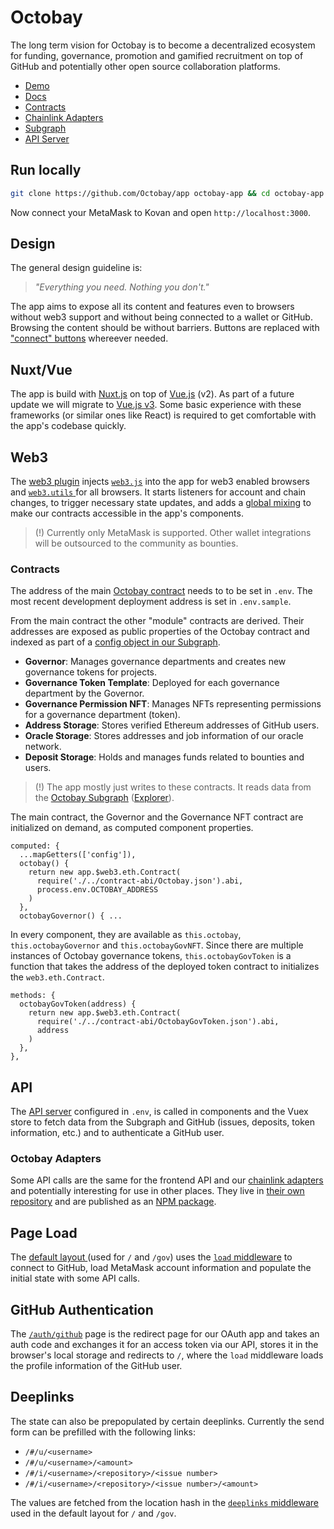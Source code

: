 # Octobay

The long term vision for Octobay is to become a decentralized ecosystem for funding, governance, promotion and gamified recruitment on top of GitHub and potentially other open source collaboration platforms.

- [Demo](https://app.octobay.org)
- [Docs](https://octobay.github.io/docs)
- [Contracts](https://github.com/Octobay/contracts)
- [Chainlink Adapters](https://github.com/Octobay/chainlink-adapters)
- [Subgraph](https://github.com/Octobay/subgraph)
- [API Server](https://github.com/Octobay/api)

## Run locally

```bash
git clone https://github.com/Octobay/app octobay-app && cd octobay-app && yarn && cp .env.sample .env && yarn app:dev
```

Now connect your MetaMask to Kovan and open `http://localhost:3000`.

## Design

The general design guideline is:

> *"Everything you need. Nothing you don't."*

The app aims to expose all its content and features even to browsers without web3 support and without being connected to a wallet or GitHub. Browsing the content should be without barriers. Buttons are replaced with ["connect" buttons](https://github.com/Octobay/app/blob/main/components/ConnectActionButton.vue) whereever needed.

## Nuxt/Vue

The app is build with [Nuxt.js](https://nuxtjs.org/) on top of [Vue.js](https://vuejs.org/) (v2). As part of a future update we will migrate to [Vue.js v3](https://v3.vuejs.org/). Some basic experience with these frameworks (or similar ones like React) is required to get comfortable with the app's codebase quickly.


## Web3

The [web3 plugin](https://github.com/Octobay/app/blob/main/plugins/web3.js) injects [`web3.js`](https://web3js.readthedocs.io/) into the app for web3 enabled browsers and [`web3.utils` ](https://web3js.readthedocs.io/en/v1.3.4/web3-utils.html#utils) for all browsers. It starts listeners for account and chain changes, to trigger necessary state updates, and adds a [global mixing](https://vuejs.org/v2/guide/mixins.html) to make our contracts accessible in the app's components.

> (!) Currently only MetaMask is supported. Other wallet integrations will be outsourced to the community as bounties.

### Contracts

The address of the main [Octobay contract](https://github.com/Octobay/contracts/blob/main/contracts/Octobay.sol) needs to to be set in `.env`. The most recent development deployment address is set in `.env.sample`.

From the main contract the other "module" contracts are derived. Their addresses are exposed as public properties of the Octobay contract and indexed as part of a [config object in our Subgraph](https://github.com/Octobay/subgraph/blob/8de938b36f783ef2dca0c0be8327d8a5862009c5/schema.graphql#L1-L11).

- **Governor**: Manages governance departments and creates new governance tokens for projects.
- **Governance Token Template**: Deployed for each governance department by the Governor.
- **Governance Permission NFT**: Manages NFTs representing permissions for a governance department (token).
- **Address Storage**: Stores verified Ethereum addresses of GitHub users.
- **Oracle Storage**: Stores addresses and job information of our oracle network.
- **Deposit Storage**: Holds and manages funds related to bounties and users.

> (!) The app mostly just writes to these contracts. It reads data from the [Octobay Subgraph](https://github.com/Octobay/subgraph) ([Explorer](https://thegraph.com/explorer/subgraph/octobay/octobay)).

The main contract, the Governor and the Governance NFT contract are initialized on demand, as computed component properties.

```
computed: {
  ...mapGetters(['config']),
  octobay() {
    return new app.$web3.eth.Contract(
      require('./../contract-abi/Octobay.json').abi,
      process.env.OCTOBAY_ADDRESS
    )
  },
  octobayGovernor() { ...
```

In every component, they are available as `this.octobay`, `this.octobayGovernor` and `this.octobayGovNFT`. Since there are multiple instances of Octobay governance tokens, `this.octobayGovToken` is a function that takes the address of the deployed token contract to initializes the `web3.eth.Contract`.

```
methods: {
  octobayGovToken(address) {
    return new app.$web3.eth.Contract(
      require('./../contract-abi/OctobayGovToken.json').abi,
      address
    )
  },
},
```

## API

The [API server](https://github.com/Octobay/api) configured in `.env`, is called in components and the Vuex store to fetch data from the Subgraph and GitHub (issues, deposits, token information, etc.) and to authenticate a GitHub user.

### Octobay Adapters

Some API calls are the same for the frontend API and our [chainlink adapters](https://github.com/Octobay/chainlink-adapters) and potentially interesting for use in other places. They live in [their own repository](https://github.com/Octobay/adapters) and are published as an [NPM package](https://www.npmjs.com/package/@octobay/adapters).

## Page Load

The [default layout ](https://github.com/Octobay/app/blob/main/layouts/default.vue) (used for `/` and `/gov`) uses the [`load` middleware](https://github.com/Octobay/app/blob/main/middleware/load.js) to connect to GitHub, load MetaMask account information and populate the initial state with some API calls.

## GitHub Authentication

The [`/auth/github`](https://github.com/Octobay/app/blob/main/pages/auth/github.vue) page is the redirect page for our OAuth app and takes an auth code and exchanges it for an access token via our API, stores it in the browser's local storage and redirects to `/`, where the `load` middleware loads the profile information of the GitHub user.

## Deeplinks

The state can also be prepopulated by certain deeplinks. Currently the send form can be prefilled with the following links:

- `/#/u/<username>`
- `/#/u/<username>/<amount>`
- `/#/i/<username>/<repository>/<issue number>`
- `/#/i/<username>/<repository>/<issue number>/<amount>`

The values are fetched from the location hash in the [`deeplinks` middleware](https://github.com/Octobay/app/blob/main/middleware/deeplinks.js) used in the default layout for `/` and `/gov`.